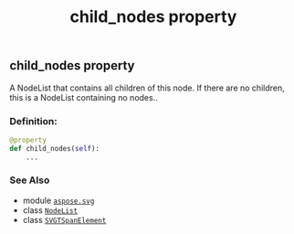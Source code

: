 ﻿---
title: child_nodes property
second_title: Aspose.SVG for Python via .NET API References
description: 
type: docs
weight: 650
url: /python-net/aspose.svg/svgtspanelement/child_nodes/
is_root: false
---

## child_nodes property


A NodeList that contains all children of this node. If there are no children, this is a NodeList containing no nodes..
### Definition:
```python
@property
def child_nodes(self):
    ...
```

### See Also
* module [`aspose.svg`](../../)
* class [`NodeList`](/svg/python-net/aspose.svg.collections/nodelist)
* class [`SVGTSpanElement`](/svg/python-net/aspose.svg/svgtspanelement)
